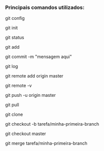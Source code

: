 <h3>Principais comandos utilizados:</h3>

<p>git config
<p>git init
<p>git status
<p>git add
<p>git commit -m "mensagem aqui"
<p>git log
<p>git remote add origin master
<p>git remote -v
<p>git push -u origin master
<p>git pull
<p>git clone
<p>git checkout -b tarefa/minha-primeira-branch
<p>git checkout master
<p>git merge tarefa/minha-primeira-branch
